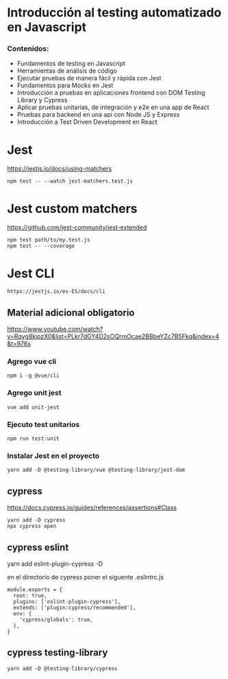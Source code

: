 # Introducción al testing automatizado en Javascript

### Contenidos:

- Fundamentos de testing en Javascript
- Herramientas de análisis de código
- Ejecutar pruebas de manera fácil y rápida con Jest
- Fundamentos para Mocks en Jest
- Introducción a pruebas en aplicaciones frontend con DOM Testing Library y Cypress
- Aplicar pruebas unitarias, de integración y e2e en una app de React
- Pruebas para backend en una api con Node JS y Express
- Introducción a Test Driven Development en React

# Jest

https://jestjs.io/docs/using-matchers

```
npm test -- --watch jest-matchers.test.js
```

# Jest custom matchers

https://github.com/jest-community/jest-extended

```
npm test path/to/my.test.js
npm test -- --coverage
```

# Jest CLI

```
https://jestjs.io/es-ES/docs/cli
```

## Material adicional obligatorio

https://www.youtube.com/watch?v=Rqyg8kjpzX0&list=PLkr7dGY4D2sOQrmOcae2BBbeYZc7B5Fkq&index=4&t=976s

### Agrego vue cli

```
npm i -g @vue/cli
```

### Agrego unit jest

```
vue add unit-jest
```

### Ejecuto test unitarios

```
npm run test:unit
```

### Instalar Jest en el proyecto

```
yarn add -D @testing-library/vue @testing-library/jest-dom
```

## cypress

https://docs.cypress.io/guides/references/assertions#Class

```
yarn add -D cypress
npx cypress open
```

## cypress eslint

yarn add eslint-plugin-cypress -D

en el directorio de cypress poner el siguente .eslintrc.js

```
module.exports = {
  root: true,
  plugins: ['eslint-plugin-cypress'],
  extends: ['plugin:cypress/recommended'],
  env: {
    'cypress/globals': true,
  },
}
```

## cypress testing-library

```
yarn add -D @testing-library/cypress
```
